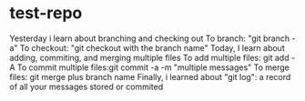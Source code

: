 # test-repo
Yesterday i learn about branching and checking out
To branch: "git branch -a"
To checkout: "git checkout with the branch name"
Today, I learn about adding, commiting, and merging multiple files
To add multiple files: git add -A
To commit multiple files:git commit -a -m "multiple messages"
To merge files: git merge plus branch name
Finally, i learned about "git log": a record of all your messages stored or commited 
